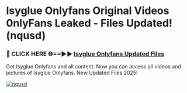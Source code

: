 # Isyglue Onlyfans Original Videos 0nlyFans Leaked - Files Updated! (nqusd)

<h3>🔴 CLICK HERE 🌐==►► <a href="https://tinyurl.com/ehrbuxhb" rel="nofollow">Isyglue Onlyfans Updated Files</a></h3>

Get Isyglue Onlyfans and all content. Now you can access all videos and pictures of Isyglue Onlyfans. New Updated Files 2025!

[![nqusd](https://i.imgur.com/lVYEuWS.gif)](https://tinyurl.com/ehrbuxhb)
